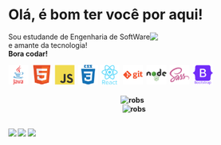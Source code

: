 # Olá, é bom ter você por aqui!

<img src="baner.gif" width = "220px" align = "right"> 


Sou estudande de Engenharia de SoftWare e amante da tecnologia!<br>
<strong> Bora codar!

<div>
  <img src="https://github.com/devicons/devicon/blob/master/icons/java/java-original-wordmark.svg" title="Java" alt="Java" width="40" height="40"/>&nbsp;
  <img src="https://github.com/devicons/devicon/blob/master/icons/html5/html5-original.svg" title="HTML5" alt="HTML" width="40" height="40"/>&nbsp;
  <img src="https://github.com/devicons/devicon/blob/master/icons/javascript/javascript-original.svg" title="JavaScript" alt="JavaScript" width="40" height="40"/>&nbsp;
  <img src ="css3-plain-wordmark.svg" title="CSS3" alt="CSS" width="40" height="40">
  <img src="https://github.com/devicons/devicon/blob/master/icons/react/react-original-wordmark.svg" title="React" alt="React" width="40" height="40"/>&nbsp;
   <img src="https://github.com/devicons/devicon/blob/master/icons/git/git-plain-wordmark.svg"  title="Git" alt="Git" width="40" height="40"/>&nbsp;
  <img src= "https://github.com/devicons/devicon/blob/master/icons/nodejs/nodejs-original-wordmark.svg" title="Node" alt="Node" width="40" height="40"/>&nbsp;
  <img src= "https://github.com/devicons/devicon/blob/master/icons/sass/sass-original.svg" title="Sass" alt="Sass" width="40" height="40"/>&nbsp;
  <img src= "https://github.com/devicons/devicon/blob/master/icons/bootstrap/bootstrap-plain-wordmark.svg" title="Bootstrap" alt="Sass" width="40" height="40"/>&nbsp;
</div>

<br>
<div align="center">
  <img align="center" src="https://github-readme-stats.vercel.app/api/top-langs?username=robson14br&layout=compact&bg_color=d9d9d9&border_color=ffffff&text_color=000000&title_color=000000&size_weight=0&count_weight=1" alt="robs" height = "150em"/> 
 &nbsp;<br>
  <img align="center" src="https://github-readme-stats.vercel.app/api?username=robson14br&bg_color=d9d9d9&border_color=ffffff&text_color=000000&title_color=000000" alt="robs" height = "150em" />
</div>
<br>
<div> 

  <a href="https://www.instagram.com/robs.diass" target="_blank"><img src="https://img.shields.io/badge/-Instagram-%23E4405F?style=for-the-badge&logo=instagram&logoColor=white" target="_blank"></a>
  <a href = "mailto:robson14br@gmail.com"><img src="https://img.shields.io/badge/-Gmail-%23333?style=for-the-badge&logo=gmail&logoColor=white" target="_blank"></a>
  <a href="https://www.linkedin.com/in/robson14br" target="_blank"><img src="https://img.shields.io/badge/-LinkedIn-%230077B5?style=for-the-badge&logo=linkedin&logoColor=white" target="_blank"></a> 
  
</div>

